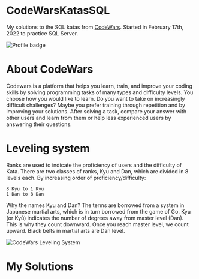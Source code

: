 # CodeWarsKatasSQL
My solutions to the SQL katas from <a href="https://www.codewars.com">CodeWars</a>. 
Started in February 17th, 2022 to practice SQL Server.

<img src="https://www.codewars.com/users/matheusguifer/badges/large" alt="Profile badge" data-canonical-src="https://www.codewars.com/users/matheusguifer/badges/large" style="max-width: 100%;">

# About CodeWars

Codewars is a platform that helps you learn, train, and improve your coding skills by solving programming tasks of many types and difficulty levels. You choose how you would like to learn. Do you want to take on increasingly difficult challenges? Maybe you prefer training through repetition and by improving your solutions. After solving a task, compare your answer with other users and learn from them or help less experienced users by answering their questions.

# Leveling system

Ranks are used to indicate the proficiency of users and the difficulty of Kata. There are two classes of ranks, Kyu and Dan, which are divided in 8 levels each. By increasing order of proficiency/difficulty:

    8 Kyu to 1 Kyu
    1 Dan to 8 Dan

Why the names Kyu and Dan? The terms are borrowed from a system in Japanese martial arts, which is in turn borrowed from the game of Go. Kyu (or Kyū) indicates the number of degrees away from master level (Dan). This is why they count downward. Once you reach master level, we count upward. Black belts in martial arts are Dan level.

<img src="https://camo.githubusercontent.com/5f28e2e61b2abbc1144a892d684a6b87e58f5b10526170cf7496012a3dbe08bb/68747470733a2f2f692e696d6775722e636f6d2f566d3737584d762e706e67" alt="CodeWars Leveling System">

# My Solutions
